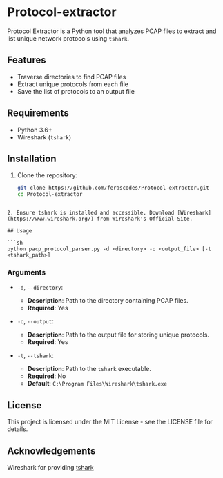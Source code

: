 # Protocol-extractor

Protocol Extractor is a Python tool that analyzes PCAP files to extract and list unique network protocols using `tshark`.

## Features

- Traverse directories to find PCAP files
- Extract unique protocols from each file
- Save the list of protocols to an output file

## Requirements

- Python 3.6+
- Wireshark (`tshark`) 

## Installation

1. Clone the repository:
   ```sh
   git clone https://github.com/ferascodes/Protocol-extractor.git
   cd Protocol-extractor

  ```

2. Ensure tshark is installed and accessible. Download [Wireshark](https://www.wireshark.org/) from Wireshark's Official Site.

## Usage 

```sh
python pacp_protocol_parser.py -d <directory> -o <output_file> [-t <tshark_path>]
```

### Arguments

- `-d`, `--directory`: 
  - **Description**: Path to the directory containing PCAP files.
  - **Required**: Yes

- `-o`, `--output`: 
  - **Description**: Path to the output file for storing unique protocols.
  - **Required**: Yes

- `-t`, `--tshark`: 
  - **Description**: Path to the `tshark` executable.
  - **Required**: No
  - **Default**: `C:\Program Files\Wireshark\tshark.exe`

## License
This project is licensed under the MIT License - see the LICENSE file for details.

## Acknowledgements
Wireshark for providing [tshark](https://www.wireshark.org/) 
    
